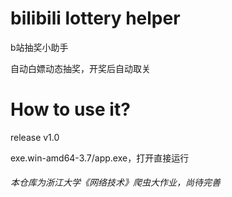 # bilibili lottery helper

b站抽奖小助手

自动白嫖动态抽奖，开奖后自动取关

# How to use it?
release v1.0

exe.win-amd64-3.7/app.exe，打开直接运行

###### 本仓库为浙江大学《网络技术》爬虫大作业，尚待完善
